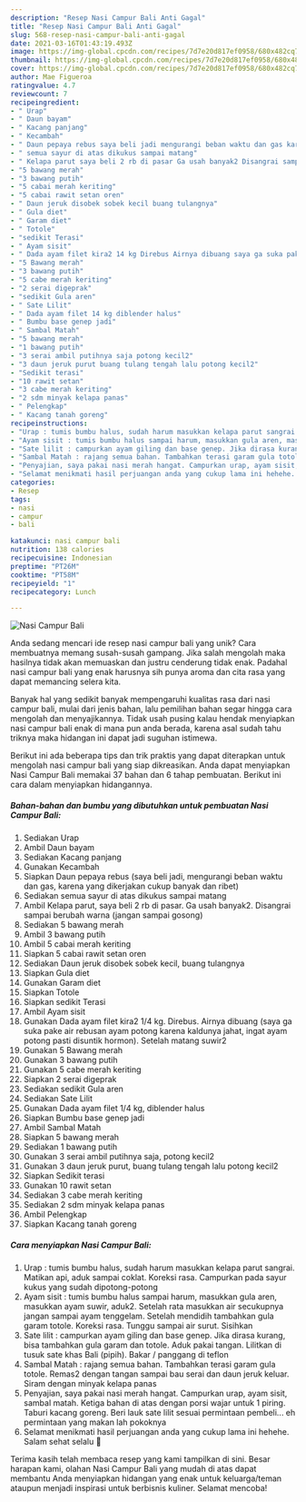```yaml
---
description: "Resep Nasi Campur Bali Anti Gagal"
title: "Resep Nasi Campur Bali Anti Gagal"
slug: 568-resep-nasi-campur-bali-anti-gagal
date: 2021-03-16T01:43:19.493Z
image: https://img-global.cpcdn.com/recipes/7d7e20d817ef0958/680x482cq70/nasi-campur-bali-foto-resep-utama.jpg
thumbnail: https://img-global.cpcdn.com/recipes/7d7e20d817ef0958/680x482cq70/nasi-campur-bali-foto-resep-utama.jpg
cover: https://img-global.cpcdn.com/recipes/7d7e20d817ef0958/680x482cq70/nasi-campur-bali-foto-resep-utama.jpg
author: Mae Figueroa
ratingvalue: 4.7
reviewcount: 7
recipeingredient:
- " Urap"
- " Daun bayam"
- " Kacang panjang"
- " Kecambah"
- " Daun pepaya rebus saya beli jadi mengurangi beban waktu dan gas karena yang dikerjakan cukup banyak dan ribet"
- " semua sayur di atas dikukus sampai matang"
- " Kelapa parut saya beli 2 rb di pasar Ga usah banyak2 Disangrai sampai berubah warna jangan sampai gosong"
- "5 bawang merah"
- "3 bawang putih"
- "5 cabai merah keriting"
- "5 cabai rawit setan oren"
- " Daun jeruk disobek sobek kecil buang tulangnya"
- " Gula diet"
- " Garam diet"
- " Totole"
- "sedikit Terasi"
- " Ayam sisit"
- " Dada ayam filet kira2 14 kg Direbus Airnya dibuang saya ga suka pake air rebusan ayam potong karena kaldunya jahat ingat ayam potong pasti disuntik hormon Setelah matang suwir2"
- "5 Bawang merah"
- "3 bawang putih"
- "5 cabe merah keriting"
- "2 serai digeprak"
- "sedikit Gula aren"
- " Sate Lilit"
- " Dada ayam filet 14 kg diblender halus"
- " Bumbu base genep jadi"
- " Sambal Matah"
- "5 bawang merah"
- "1 bawang putih"
- "3 serai ambil putihnya saja potong kecil2"
- "3 daun jeruk purut buang tulang tengah lalu potong kecil2"
- "Sedikit terasi"
- "10 rawit setan"
- "3 cabe merah keriting"
- "2 sdm minyak kelapa panas"
- " Pelengkap"
- " Kacang tanah goreng"
recipeinstructions:
- "Urap : tumis bumbu halus, sudah harum masukkan kelapa parut sangrai. Matikan api, aduk sampai coklat. Koreksi rasa. Campurkan pada sayur kukus yang sudah dipotong-potong"
- "Ayam sisit : tumis bumbu halus sampai harum, masukkan gula aren, masukkan ayam suwir, aduk2. Setelah rata masukkan air secukupnya jangan sampai ayam tenggelam. Setelah mendidih tambahkan gula garam totole. Koreksi rasa. Tunggu sampai air surut. Sisihkan"
- "Sate lilit : campurkan ayam giling dan base genep. Jika dirasa kurang, bisa tambahkan gula garam dan totole. Aduk pakai tangan. Lilitkan di tusuk sate khas Bali (pipih). Bakar / panggang di teflon"
- "Sambal Matah : rajang semua bahan. Tambahkan terasi garam gula totole. Remas2 dengan tangan sampai bau serai dan daun jeruk keluar. Siram dengan minyak kelapa panas"
- "Penyajian, saya pakai nasi merah hangat. Campurkan urap, ayam sisit, sambal matah. Ketiga bahan di atas dengan porsi wajar untuk 1 piring. Taburi kacang goreng. Beri lauk sate lilit sesuai permintaan pembeli... eh permintaan yang makan lah pokoknya"
- "Selamat menikmati hasil perjuangan anda yang cukup lama ini hehehe. Salam sehat selalu 🙏"
categories:
- Resep
tags:
- nasi
- campur
- bali

katakunci: nasi campur bali 
nutrition: 138 calories
recipecuisine: Indonesian
preptime: "PT26M"
cooktime: "PT58M"
recipeyield: "1"
recipecategory: Lunch

---
```



![Nasi Campur Bali](https://img-global.cpcdn.com/recipes/7d7e20d817ef0958/680x482cq70/nasi-campur-bali-foto-resep-utama.jpg)

Anda sedang mencari ide resep nasi campur bali yang unik? Cara membuatnya memang susah-susah gampang. Jika salah mengolah maka hasilnya tidak akan memuaskan dan justru cenderung tidak enak. Padahal nasi campur bali yang enak harusnya sih punya aroma dan cita rasa yang dapat memancing selera kita.



Banyak hal yang sedikit banyak mempengaruhi kualitas rasa dari nasi campur bali, mulai dari jenis bahan, lalu pemilihan bahan segar hingga cara mengolah dan menyajikannya. Tidak usah pusing kalau hendak menyiapkan nasi campur bali enak di mana pun anda berada, karena asal sudah tahu triknya maka hidangan ini dapat jadi suguhan istimewa.


Berikut ini ada beberapa tips dan trik praktis yang dapat diterapkan untuk mengolah nasi campur bali yang siap dikreasikan. Anda dapat menyiapkan Nasi Campur Bali memakai 37 bahan dan 6 tahap pembuatan. Berikut ini cara dalam menyiapkan hidangannya.

<!--inarticleads1-->

##### Bahan-bahan dan bumbu yang dibutuhkan untuk pembuatan Nasi Campur Bali:

1. Sediakan  Urap
1. Ambil  Daun bayam
1. Sediakan  Kacang panjang
1. Gunakan  Kecambah
1. Siapkan  Daun pepaya rebus (saya beli jadi, mengurangi beban waktu dan gas, karena yang dikerjakan cukup banyak dan ribet)
1. Sediakan  semua sayur di atas dikukus sampai matang
1. Ambil  Kelapa parut, saya beli 2 rb di pasar. Ga usah banyak2. Disangrai sampai berubah warna (jangan sampai gosong)
1. Sediakan 5 bawang merah
1. Ambil 3 bawang putih
1. Ambil 5 cabai merah keriting
1. Siapkan 5 cabai rawit setan oren
1. Sediakan  Daun jeruk disobek sobek kecil, buang tulangnya
1. Siapkan  Gula diet
1. Gunakan  Garam diet
1. Siapkan  Totole
1. Siapkan sedikit Terasi
1. Ambil  Ayam sisit
1. Gunakan  Dada ayam filet kira2 1/4 kg. Direbus. Airnya dibuang (saya ga suka pake air rebusan ayam potong karena kaldunya jahat, ingat ayam potong pasti disuntik hormon). Setelah matang suwir2
1. Gunakan 5 Bawang merah
1. Gunakan 3 bawang putih
1. Gunakan 5 cabe merah keriting
1. Siapkan 2 serai digeprak
1. Sediakan sedikit Gula aren
1. Sediakan  Sate Lilit
1. Gunakan  Dada ayam filet 1/4 kg, diblender halus
1. Siapkan  Bumbu base genep jadi
1. Ambil  Sambal Matah
1. Siapkan 5 bawang merah
1. Sediakan 1 bawang putih
1. Gunakan 3 serai ambil putihnya saja, potong kecil2
1. Gunakan 3 daun jeruk purut, buang tulang tengah lalu potong kecil2
1. Siapkan Sedikit terasi
1. Gunakan 10 rawit setan
1. Sediakan 3 cabe merah keriting
1. Sediakan 2 sdm minyak kelapa panas
1. Ambil  Pelengkap
1. Siapkan  Kacang tanah goreng




<!--inarticleads2-->

##### Cara menyiapkan Nasi Campur Bali:

1. Urap : tumis bumbu halus, sudah harum masukkan kelapa parut sangrai. Matikan api, aduk sampai coklat. Koreksi rasa. Campurkan pada sayur kukus yang sudah dipotong-potong
1. Ayam sisit : tumis bumbu halus sampai harum, masukkan gula aren, masukkan ayam suwir, aduk2. Setelah rata masukkan air secukupnya jangan sampai ayam tenggelam. Setelah mendidih tambahkan gula garam totole. Koreksi rasa. Tunggu sampai air surut. Sisihkan
1. Sate lilit : campurkan ayam giling dan base genep. Jika dirasa kurang, bisa tambahkan gula garam dan totole. Aduk pakai tangan. Lilitkan di tusuk sate khas Bali (pipih). Bakar / panggang di teflon
1. Sambal Matah : rajang semua bahan. Tambahkan terasi garam gula totole. Remas2 dengan tangan sampai bau serai dan daun jeruk keluar. Siram dengan minyak kelapa panas
1. Penyajian, saya pakai nasi merah hangat. Campurkan urap, ayam sisit, sambal matah. Ketiga bahan di atas dengan porsi wajar untuk 1 piring. Taburi kacang goreng. Beri lauk sate lilit sesuai permintaan pembeli... eh permintaan yang makan lah pokoknya
1. Selamat menikmati hasil perjuangan anda yang cukup lama ini hehehe. Salam sehat selalu 🙏




Terima kasih telah membaca resep yang kami tampilkan di sini. Besar harapan kami, olahan Nasi Campur Bali yang mudah di atas dapat membantu Anda menyiapkan hidangan yang enak untuk keluarga/teman ataupun menjadi inspirasi untuk berbisnis kuliner. Selamat mencoba!
